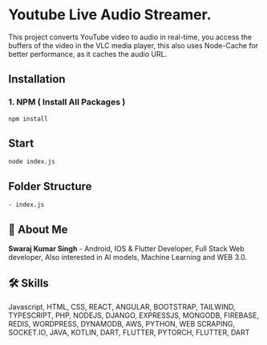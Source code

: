 
# Youtube Live Audio Streamer.
This project converts YouTube video to audio in real-time, you access the buffers of the video in the VLC media player, this also uses Node-Cache for better performance, as it caches the audio URL. 

## Installation

### 1. NPM ( Install All Packages )

```
npm install
```

## Start
```
node index.js
```

## Folder Structure

```
- index.js
```

## 🚀 About Me

**Swaraj Kumar Singh** - Android, IOS & Flutter Developer, Full Stack Web developer, Also interested in AI models, Machine Learning and WEB 3.0.


## 🛠 Skills
Javascript, HTML, CSS, REACT, ANGULAR, BOOTSTRAP, TAILWIND, TYPESCRIPT, PHP, NODEJS, DJANGO, EXPRESSJS, MONGODB, FIREBASE, REDIS, WORDPRESS, DYNAMODB, AWS, PYTHON, WEB SCRAPING, SOCKET.IO, JAVA, KOTLIN, DART, FLUTTER, PYTORCH, FLUTTER, DART
